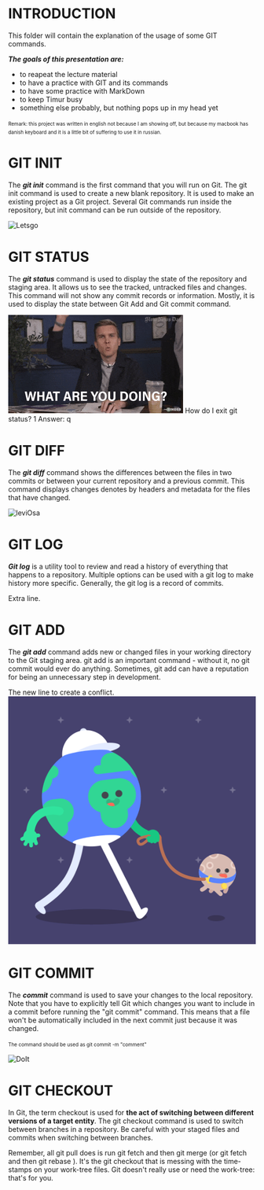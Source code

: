 
# INTRODUCTION

This folder will contain the explanation of the usage of some GIT commands.

***The goals of this presentation are:***

* to reapeat the lecture material
* to have a practice with GIT and its commands
* to have some practice with MarkDown
* to keep Timur busy 
* something else probably, but nothing pops up in my head yet

<font size="1"> Remark: this project was written in english not because I am showing off, but because my macbook has danish keyboard and it is a little bit of suffering to use it in russian.</font>

# GIT INIT

The **_git init_** command is the first command that you will run on Git. The git init command is used to create a new blank repository. It is used to make an existing project as a Git project. Several Git commands run inside the repository, but init command can be run outside of the repository.

![Letsgo](start.jpg)

# GIT STATUS

The **_git status_** command is used to display the state of the repository and staging area. It allows us to see the tracked, untracked files and changes. This command will not show any commit records or information. Mostly, it is used to display the state between Git Add and Git commit command.

![200.gif](200.gif)
How do I exit git status?
1 Answer: q

# GIT DIFF

The **_git diff_** command shows the differences between the files in two commits or between your current repository and a previous commit. This command displays changes denotes by headers and metadata for the files that have changed.

![leviOsa](hermiona.webp)

# GIT LOG

**_Git log_** is a utility tool to review and read a history of everything that happens to a repository. Multiple options can be used with a git log to make history more specific. Generally, the git log is a record of commits.

Extra line.

# GIT ADD

The **_git add_** command adds new or changed files in your working directory to the Git staging area. git add is an important command - without it, no git commit would ever do anything. Sometimes, git add can have a reputation for being an unnecessary step in development.

The new line to create a conflict.
![Earth](earth.gif)

# GIT COMMIT

The **_commit_** command is used to save your changes to the local repository. Note that you have to explicitly tell Git which changes you want to include in a commit before running the "git commit" command. This means that a file won't be automatically included in the next commit just because it was changed.

<font size ="1">


The command should be used as git commit -m "comment"</font>



![DoIt](office.webp)

# GIT CHECKOUT

In Git, the term checkout is used for **the act of switching between different versions of a target entity**. The git checkout command is used to switch between branches in a repository. Be careful with your staged files and commits when switching between branches.


Remember, all git pull does is run git fetch and then git merge (or git fetch and then git rebase ). It's the git checkout that is messing with the time-stamps on your work-tree files. Git doesn't really use or need the work-tree: that's for you.
